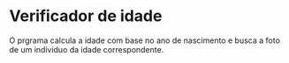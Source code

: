 # Verificador de idade
 O prgrama calcula a idade com base no ano de nascimento e busca a foto de um individuo da idade correspondente.
